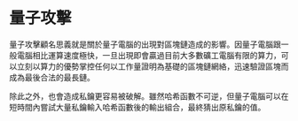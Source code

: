 # 量子攻擊

量子攻擊顧名思義就是關於量子電腦的出現對區塊鏈造成的影響。因量子電腦跟一般電腦相比運算速度極快，一旦出現即會贏過目前大多數礦工電腦有限的算力，可以立刻以算力的優勢掌控任何以工作量證明為基礎的區塊鏈網絡，迅速驗證區塊而成為最後合法的最長鏈。

除此之外，也會造成私鑰更容易被破解。雖然哈希函數不可逆，但量子電腦可以在短時間內嘗試大量私鑰輸入哈希函數後的輸出組合，最終猜出原私鑰的值。

